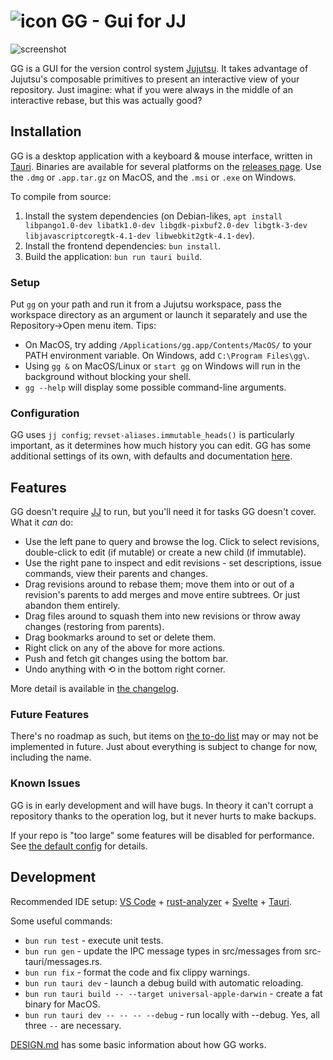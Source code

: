 # ![icon](src-tauri/icons/24x24.png) GG - Gui for JJ

![screenshot](src-tauri/resources/screenshot.png)

GG is a GUI for the version control system [Jujutsu](https://github.com/martinvonz/jj). It takes advantage of Jujutsu's composable primitives to present an interactive view of your repository. Just imagine: what if you were always in the middle of an interactive rebase, but this was actually good?

## Installation

GG is a desktop application with a keyboard & mouse interface, written in [Tauri](https://tauri.app/). Binaries are available for several platforms on the [releases page](https://github.com/gulbanana/gg/releases). Use the `.dmg` or `.app.tar.gz` on MacOS, and the `.msi` or `.exe` on Windows.

To compile from source:

1. Install the system dependencies (on Debian-likes, `apt install libpango1.0-dev libatk1.0-dev libgdk-pixbuf2.0-dev libgtk-3-dev libjavascriptcoregtk-4.1-dev libwebkit2gtk-4.1-dev`).
2. Install the frontend dependencies: `bun install`.
3. Build the application: `bun run tauri build`.

### Setup

Put `gg` on your path and run it from a Jujutsu workspace, pass the workspace directory as an argument or launch it separately and use the Repository->Open menu item. Tips:

- On MacOS, try adding `/Applications/gg.app/Contents/MacOS/` to your PATH environment variable. On Windows, add `C:\Program Files\gg\`.
- Using `gg &` on MacOS/Linux or `start gg` on Windows will run in the background without blocking your shell.
- `gg --help` will display some possible command-line arguments.

### Configuration

GG uses `jj config`; `revset-aliases.immutable_heads()` is particularly important, as it determines how much history you can edit. GG has some additional settings of its own, with defaults and documentation [here](src-tauri/src/config/gg.toml).

## Features

GG doesn't require [JJ](https://martinvonz.github.io/jj/latest/install-and-setup/) to run, but you'll need it for tasks GG doesn't cover. What it _can_ do:

- Use the left pane to query and browse the log. Click to select revisions, double-click to edit (if mutable) or create a new child (if immutable).
- Use the right pane to inspect and edit revisions - set descriptions, issue commands, view their parents and changes.
- Drag revisions around to rebase them; move them into or out of a revision's parents to add merges and move entire subtrees. Or just abandon them entirely.
- Drag files around to squash them into new revisions or throw away changes (restoring from parents).
- Drag bookmarks around to set or delete them.
- Right click on any of the above for more actions.
- Push and fetch git changes using the bottom bar.
- Undo anything with ⟲ in the bottom right corner.

More detail is available in [the changelog](CHANGELOG.md).

### Future Features

There's no roadmap as such, but items on [the to-do list](TODO.md) may or may not be implemented in future. Just about everything is subject to change for now, including the name.

### Known Issues

GG is in early development and will have bugs. In theory it can't corrupt a repository thanks to the operation log, but it never hurts to make backups.

If your repo is "too large" some features will be disabled for performance. See [the default config](src-tauri/src/config/gg.toml) for details.

## Development

Recommended IDE setup: [VS Code](https://code.visualstudio.com/) + [rust-analyzer](https://marketplace.visualstudio.com/items?itemName=rust-lang.rust-analyzer) + [Svelte](https://marketplace.visualstudio.com/items?itemName=svelte.svelte-vscode) + [Tauri](https://marketplace.visualstudio.com/items?itemName=tauri-apps.tauri-vscode).

Some useful commands:

- `bun run test` - execute unit tests.
- `bun run gen` - update the IPC message types in src/messages from src-tauri/messages.rs.
- `bun run fix` - format the code and fix clippy warnings.
- `bun run tauri dev` - launch a debug build with automatic reloading.
- `bun run tauri build -- --target universal-apple-darwin` - create a fat binary for MacOS.
- `bun run tauri dev -- -- -- --debug` - run locally with --debug. Yes, all three `--` are necessary.

[DESIGN.md](DESIGN.md) has some basic information about how GG works.
